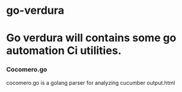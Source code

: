 # go-verdura

# Go verdura will contains some go automation Ci utilities.

### Cocomero.go
cocomero.go is a golang parser for analyzing cucumber output.html
